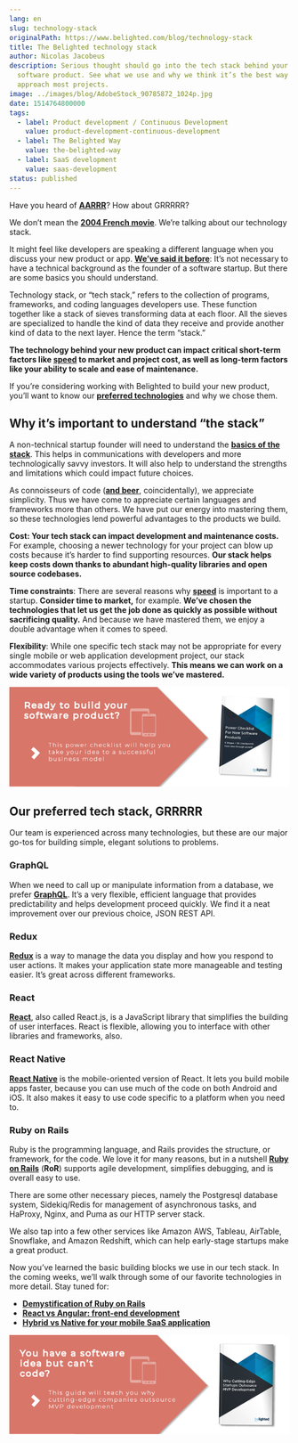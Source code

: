 ```yaml
---
lang: en
slug: technology-stack
originalPath: https://www.belighted.com/blog/technology-stack
title: The Belighted technology stack
author: Nicolas Jacobeus
description: Serious thought should go into the tech stack behind your new
  software product. See what we use and why we think it’s the best way to
  approach most projects.
image: ../images/blog/AdobeStock_90785872_1024p.jpg
date: 1514764800000
tags:
  - label: Product development / Continuous Development
    value: product-development-continuous-development
  - label: The Belighted Way
    value: the-belighted-way
  - label: SaaS development
    value: saas-development
status: published
---
```

Have you heard of **[AARRR](https://www.pierrelechelle.com/aarrr-pirate-metrics)**? How about GRRRRR?

We don’t mean the **[2004 French movie](https://en.wikipedia.org/wiki/RRRrrrr!!!)**. We’re talking about our technology stack.

It might feel like developers are speaking a different language when you discuss your new product or app. **[We’ve said it before](https://www.belighted.com/blog/non-technical-startup-founders)**: It’s not necessary to have a technical background as the founder of a software startup. But there are some basics you should understand.

Technology stack, or “tech stack,” refers to the collection of programs, frameworks, and coding languages developers use. These function together like a stack of sieves transforming data at each floor. All the sieves are specialized to handle the kind of data they receive and provide another kind of data to the next layer. Hence the term “stack.”

**The technology behind your new product can impact critical short-term factors like [speed](https://www.belighted.com/blog/successful-startups-speed) to market and project cost, as well as long-term factors like your ability to scale and ease of maintenance.**

If you’re considering working with Belighted to build your new product, you’ll want to know our **[preferred technologies](https://www.belighted.com/technologies)** and why we chose them.

Why it’s important to understand “the stack”
--------------------------------------------

A non-technical startup founder will need to understand the **[basics of the stack](https://wtfismyengineertalkingabout.com/2017/03/11/wtf-is-a-tech-stack/)**. This helps in communications with developers and more technologically savvy investors. It will also help to understand the strengths and limitations which could impact future choices.

As connoisseurs of code (**[and beer](https://www.belighted.com/about)**, coincidentally), we appreciate simplicity. Thus we have come to appreciate certain languages and frameworks more than others. We have put our energy into mastering them, so these technologies lend powerful advantages to the products we build.

**Cost: Your tech stack can impact development and maintenance costs.** For example, choosing a newer technology for your project can blow up costs because it’s harder to find supporting resources. **Our stack helps keep costs down thanks to abundant high-quality libraries and open source codebases.**

**Time constraints**: There are several reasons why **[speed](https://www.belighted.com/blog/successful-startups-speed)** is important to a startup. **Consider time to market,** for example. **We’ve chosen the technologies that let us get the job done as quickly as possible without sacrificing quality.** And because we have mastered them, we enjoy a double advantage when it comes to speed.

**Flexibility**: While one specific tech stack may not be appropriate for every single mobile or web application development project, our stack accommodates various projects effectively. **This means we can work on a wide variety of products using the tools we’ve mastered.**

**[![New Call-to-action](/content/images/legacy/UPTtKvQU_5rjKfQJ1Qjwk.png)](https://cta-redirect.hubspot.com/cta/redirect/1684659/fb3606cc-cc1b-47d0-ae85-2c9f69837fe2)**

Our preferred tech stack, GRRRRR
--------------------------------

Our team is experienced across many technologies, but these are our major go-tos for building simple, elegant solutions to problems.

### GraphQL

When we need to call up or manipulate information from a database, we prefer **[GraphQL](https://graphql.org/)**. It’s a very flexible, efficient language that provides predictability and helps development proceed quickly. We find it a neat improvement over our previous choice, JSON REST API.

### Redux

**[Redux](https://redux.js.org/)** is a way to manage the data you display and how you respond to user actions. It makes your application state more manageable and testing easier. It’s great across different frameworks.

### React

**[React](https://reactjs.org/)**, also called React.js, is a JavaScript library that simplifies the building of user interfaces. React is flexible, allowing you to interface with other libraries and frameworks, also.

### React Native

**[React Native](https://facebook.github.io/react-native/)** is the mobile-oriented version of React. It lets you build mobile apps faster, because you can use much of the code on both Android and iOS. It also makes it easy to use code specific to a platform when you need to.

### Ruby on Rails

Ruby is the programming language, and Rails provides the structure, or framework, for the code. We love it for many reasons, but in a nutshell **[Ruby on Rails](https://rubyonrails.org/)** (**RoR**) supports agile development, simplifies debugging, and is overall easy to use.

There are some other necessary pieces, namely the Postgresql database system, Sidekiq/Redis for management of asynchronous tasks, and HaProxy, Nginx, and Puma as our HTTP server stack.

We also tap into a few other services like Amazon AWS, Tableau, AirTable, Snowflake, and Amazon Redshift, which can help early-stage startups make a great product.

Now you’ve learned the basic building blocks we use in our tech stack. In the coming weeks, we’ll walk through some of our favorite technologies in more detail. Stay tuned for:

*   **[Demystification of Ruby on Rails](/blog/ruby-on-rails-demystified)**
*   **[React vs Angular: front-end development](/blog/front-end-react-angular)**
*   **[Hybrid vs Native for your mobile SaaS application](/blog/mobile-saas-native-hybrid)**

[![You have a software idea but can't code?](/content/images/legacy/2r_muYcfC0X7-yUFIS_kd.png)](https://cta-redirect.hubspot.com/cta/redirect/1684659/2a757af5-8c70-4e5b-bd84-3e0c399fa61d)